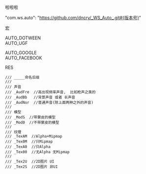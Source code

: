 啦啦啦

"com.ws.auto": "https://github.com/dncry/_WS_Auto_.git#{版本号}"

宏  

AUTO_DOTWEEN  
AUTO_UGF  

AUTO_GOOGLE  
AUTO_FACEBOOK  


RES

    /// _____命名后缀
    /// 
    /// 声音
    /// _AudFre  //高出现频率声音,  比如枪声之类的
    /// _AudBb   //背景声音 或者 长声音
    /// _AudNor  //普通声音(除上面两种之外的声音)
    ///
    /// 模型
    /// _ModS  //带蒙皮的模型
    /// _Mod0  //不带蒙皮的模型
    ///
    /// 纹理
    /// _TexAM  //Alpha+Mipmap 
    /// _Tex0M  //只Mipmap
    /// _TexA0  //只Alpha
    /// _Tex00  //无Alpha 无Mipmap
    /// 
    /// _Tex2U  //2D图片 UI 
    /// _Tex2S  //2D图片 非UI